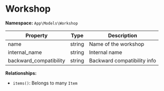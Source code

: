 # Workshop

**Namespace:** `App\Models\Workshop`

| Property               | Type   | Description                       |
|------------------------|--------|-----------------------------------|
| name                   | string | Name of the workshop              |
| internal_name          | string | Internal name                     |
| backward_compatibility | string | Backward compatibility info       |

**Relationships:**
- `items()`: Belongs to many `Item`
